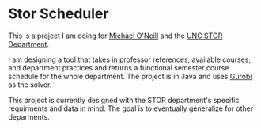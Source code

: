 # Stor Scheduler
This is a project I am doing for [Michael O'Neill](https://stor.unc.edu/faculty-member/oneill-michael/) and the [UNC STOR Department](https://stor.unc.edu/).

I am designing a tool that takes in professor references, available courses, and department practices and returns a functional semester course schedule for the whole department. The project is in Java and uses [Gurobi](https://www.gurobi.com/) as the solver.

This project is currently designed with the STOR department's specific requirments and data in mind. The goal is to eventually generalize for other deparments.
